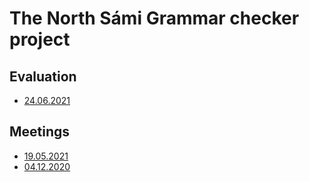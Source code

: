 # The North Sámi Grammar checker project

## Evaluation

- [24.06.2021](evaluation/2021-06-24.md)

## Meetings

- [19.05.2021](meetings/2021-05-19.md)
- [04.12.2020](meetings/2020-12-04.md)
